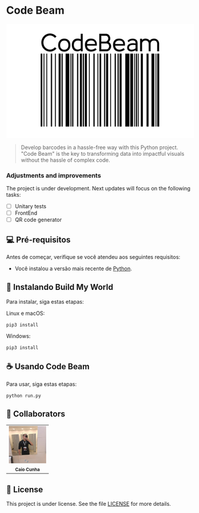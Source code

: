 # Code Beam

<img src="assets/Logo_CodeBeam.png" alt="Logo Code Beam">

> Develop barcodes in a hassle-free way with this Python project. "Code Beam" is the key to transforming data into impactful visuals without the hassle of complex code.

### Adjustments and improvements

The project is under development. Next updates will focus on the following tasks:

- [ ] Unitary tests
- [ ] FrontEnd
- [ ] QR code generator

## 💻 Pré-requisitos

Antes de começar, verifique se você atendeu aos seguintes requisitos:

- Você instalou a versão mais recente de [Python](https://www.python.org/).

## 🚀 Instalando Build My World

Para instalar, siga estas etapas:

Linux e macOS:

```
pip3 install
```

Windows:

```
pip3 install
```

## ☕ Usando Code Beam

Para usar, siga estas etapas:

```
python run.py
```


## 🤝 Collaborators

<table>
  <tr>
    <td align="center">
      <a href="#" title="Caio">
        <img src="assets/perfil.png" width="100px;" alt="Foto do Caio"/><br>
        <sub>
          <b>Caio Cunha</b>
        </sub>
      </a>
    </td>
  </tr>
</table>


## 📝 License

This project is under license. See the file [LICENSE](LICENSE.md) for more details.
